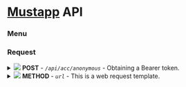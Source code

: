 
# [Mustapp](https://mustapp.com) API

### Menu

### Request

<details>
  <summary>
    <img src="https://via.placeholder.com/15/881ADF/881ADF.png" /> <b>POST</b> - <i><code>/api/acc/anonymous</code></i> - Obtaining a Bearer token.
  </summary>
  
 ### Request
 
  &emsp;&emsp;**POST** ```https://mustapp.com/api/acc/anonymous```
  
```js
{
"id" : 638737,
"token" : "token"
}
```
  
  ### Curl
  
  ```curl
  curl "https://mustapp.com/api/acc/anonymous" \
	-X POST
  ```
  
</details>

<details>
  <summary>
    <img src="https://via.placeholder.com/15/f03c15/f03c15.png" /> <b>METHOD</b> - <i><code>url</code></i> - This is a web request template.
  </summary>
  
  ### Request
 
  **METHOD** ```https://localhost/url```
  
  ### Headers
  
  - `Bearer = token`
  
  ### Curl
  
  ```curl
  curl "https://localhost/url/" \
	-H 'Bearer: <token>'
  ```
  
</details>
